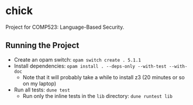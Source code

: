 # chick

Project for COMP523: Language-Based Security.

## Running the Project

- Create an opam switch: `opam switch create . 5.1.1`
- Install dependencies: `opam install . --deps-only --with-test --with-doc`
	- Note that it will probably take a while to install z3 (20 minutes or so on my laptop)
- Run all tests: `dune test`
	- Run only the inline tests in the `lib` directory: `dune runtest lib`
